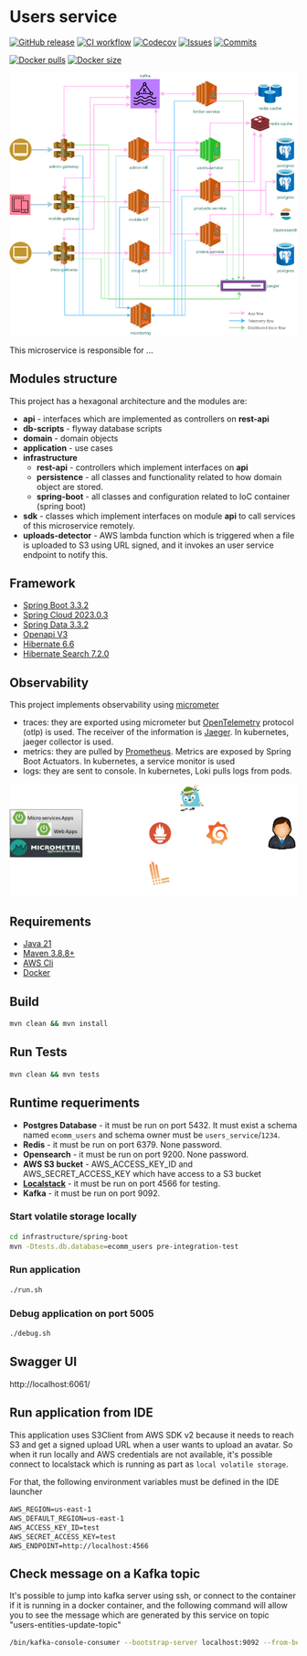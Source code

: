 
# Users service

[![GitHub release](https://img.shields.io/github/release/sjexpos/ecomm-users-service.svg?style=plastic)](https://github.com/sjexpos/ecomm-users-service/releases/latest)
[![CI workflow](https://img.shields.io/github/actions/workflow/status/sjexpos/ecomm-users-service/ci.yaml?branch=main&label=ci&logo=github&style=plastic)](https://github.com/sjexpos/ecomm-users-service/actions?workflow=CI)
[![Codecov](https://img.shields.io/codecov/c/github/sjexpos/ecomm-users-service?logo=codecov&style=plastic)](https://codecov.io/gh/sjexpos/ecomm-users-service)
[![Issues](https://img.shields.io/github/issues-search/sjexpos/ecomm-users-service?query=is%3Aopen&label=issues&style=plastic)](https://github.com/sjexpos/ecomm-users-service/issues)
[![Commits](https://img.shields.io/github/last-commit/sjexpos/ecomm-users-service?logo=github&style=plastic)](https://github.com/sjexpos/ecomm-users-service/commits)

[![Docker pulls](https://img.shields.io/docker/pulls/sjexposecomm/users-service?logo=docker&style=plastic)](https://hub.docker.com/r/sjexposecomm/users-service)
[![Docker size](https://img.shields.io/docker/image-size/sjexposecomm/users-service?logo=docker&style=plastic)](https://hub.docker.com/r/sjexposecomm/users-service/tags)

![](docs/images/arch-users.png)

This microservice is responsible for ...


## Modules structure

This project has a hexagonal architecture and the modules are:

* **api** - interfaces which are implemented as controllers on **rest-api**
* **db-scripts** - flyway database scripts
* **domain** - domain objects
* **application** - use cases
* **infrastructure**
  * **rest-api** - controllers which implement interfaces on **api**
  * **persistence** - all classes and functionality related to how domain object are stored.
  * **spring-boot** - all classes and configuration related to IoC container (spring boot)
* **sdk** - classes which implement interfaces on module **api** to call services of this microservice remotely.
* **uploads-detector** - AWS lambda function which is triggered when a file is uploaded to S3 using URL signed, and it invokes an user service endpoint to notify this.

## Framework

* [Spring Boot 3.3.2](https://spring.io/projects/spring-boot/)
* [Spring Cloud 2023.0.3](https://spring.io/projects/spring-cloud)
* [Spring Data 3.3.2](https://spring.io/projects/spring-data)
* [Openapi V3](https://swagger.io/specification/)
* [Hibernate 6.6](https://hibernate.org/orm/)
* [Hibernate Search 7.2.0](https://hibernate.org/search/)

## Observability

This project implements observability using [micrometer](https://micrometer.io/)

* traces: they are exported using micrometer but [OpenTelemetry](https://opentelemetry.io) protocol (otlp) is used. The receiver of the information is [Jaeger](https://www.jaegertracing.io/). In kubernetes, jaeger collector is used. 
* metrics: they are pulled by [Prometheus](https://prometheus.io/). Metrics are exposed by Spring Boot Actuators. In kubernetes, a service monitor is used
* logs: they are sent to console. In kubernetes, Loki pulls logs from pods.

![](docs/images/observability-micrometer.png)

## Requirements

* [Java 21](https://openjdk.org/install/)
* [Maven 3.8.8+](https://maven.apache.org/download.cgi)
* [AWS Cli](https://aws.amazon.com/es/cli/)
* [Docker](https://www.docker.com/)

## Build

```bash
mvn clean && mvn install
```

## Run Tests
```bash
mvn clean && mvn tests
```

## Runtime requeriments

* **Postgres Database** - it must be run on port 5432. It must exist a schema named `ecomm_users` and schema owner must be `users_service`/`1234`.
* **Redis** - it must be run on port 6379. None password.
* **Opensearch** - it must be run on port 9200. None password.
* **AWS S3 bucket** - AWS_ACCESS_KEY_ID and AWS_SECRET_ACCESS_KEY which have access to a S3 bucket
* **[Localstack](https://github.com/localstack/localstack)** - it must be run on port 4566 for testing.
* **Kafka** - it must be run on port 9092.

### Start volatile storage locally

```bash
cd infrastructure/spring-boot
mvn -Dtests.db.database=ecomm_users pre-integration-test
```

### Run application
```bash
./run.sh
```

### Debug application on port 5005
```bash
./debug.sh
```

## Swagger UI

http://localhost:6061/


## Run application from IDE

This application uses S3Client from AWS SDK v2 because it needs to reach S3 and get a signed upload URL when a user wants to upload an avatar. So when it run locally and AWS credentials are not available, it's possible connect to localstack which is running as part as `local volatile storage`.

For that, the following environment variables must be defined in the IDE launcher
```
AWS_REGION=us-east-1
AWS_DEFAULT_REGION=us-east-1
AWS_ACCESS_KEY_ID=test
AWS_SECRET_ACCESS_KEY=test
AWS_ENDPOINT=http://localhost:4566
```


## Check message on a Kafka topic

It's possible to jump into kafka server using ssh, or connect to the container if it is running in a docker container,
and the following command will allow you to see the message which are generated by this service on topic "users-entities-update-topic"

```bash
/bin/kafka-console-consumer --bootstrap-server localhost:9092 --from-beginning --topic users-entities-update-topic
```
